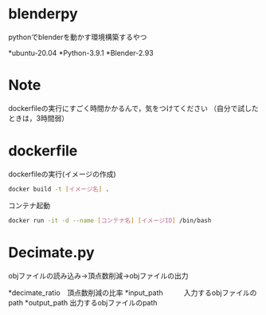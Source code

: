 # blenderpy
 
pythonでblenderを動かす環境構築するやつ

*ubuntu-20.04
*Python-3.9.1
*Blender-2.93
 
# Note
 dockerfileの実行にすごく時間かかるんで，気をつけてください
 （自分で試したときは，3時間弱）

# dockerfile
 
dockerfileの実行(イメージの作成)
 
```bash
docker build -t [イメージ名] .
```

コンテナ起動

```bash
docker run -it -d --name [コンテナ名] [イメージID] /bin/bash
```

# Decimate.py

objファイルの読み込み→頂点数削減→objファイルの出力

*decimate_ratio　頂点数削減の比率
*input_path　　　入力するobjファイルのpath
*output_path    出力するobjファイルのpath
